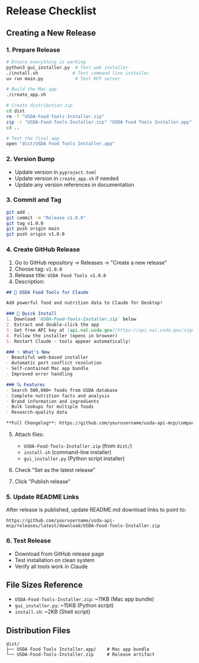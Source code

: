 # Release Checklist

## Creating a New Release

### 1. Prepare Release
```bash
# Ensure everything is working
python3 gui_installer.py  # Test web installer
./install.sh             # Test command line installer
uv run main.py            # Test MCP server

# Build the Mac app
./create_app.sh

# Create distribution zip
cd dist
rm -f "USDA-Food-Tools-Installer.zip"
zip -r "USDA-Food-Tools-Installer.zip" "USDA Food Tools Installer.app"
cd ..

# Test the final app
open "dist/USDA Food Tools Installer.app"
```

### 2. Version Bump
- Update version in `pyproject.toml`
- Update version in `create_app.sh` if needed
- Update any version references in documentation

### 3. Commit and Tag
```bash
git add .
git commit -m "Release v1.0.0"
git tag v1.0.0
git push origin main
git push origin v1.0.0
```

### 4. Create GitHub Release
1. Go to GitHub repository → Releases → "Create a new release"
2. Choose tag: `v1.0.0`
3. Release title: `USDA Food Tools v1.0.0`
4. Description:
```markdown
## 🍎 USDA Food Tools for Claude

Add powerful food and nutrition data to Claude for Desktop!

### 🚀 Quick Install
1. Download `USDA-Food-Tools-Installer.zip` below
2. Extract and double-click the app
3. Get free API key at [api.nal.usda.gov](https://api.nal.usda.gov/signup)
4. Follow the installer (opens in browser)
5. Restart Claude - tools appear automatically!

### ✨ What's New
- Beautiful web-based installer
- Automatic port conflict resolution  
- Self-contained Mac app bundle
- Improved error handling

### 🔍 Features
- Search 500,000+ foods from USDA database
- Complete nutrition facts and analysis
- Brand information and ingredients
- Bulk lookups for multiple foods
- Research-quality data

**Full Changelog**: https://github.com/yourusername/usda-api-mcp/compare/v0.9.0...v1.0.0
```

5. Attach files:
   - `USDA-Food-Tools-Installer.zip` (from `dist/`)
   - `install.sh` (command-line installer)
   - `gui_installer.py` (Python script installer)

6. Check "Set as the latest release"
7. Click "Publish release"

### 5. Update README Links
After release is published, update README.md download links to point to:
```
https://github.com/yourusername/usda-api-mcp/releases/latest/download/USDA-Food-Tools-Installer.zip
```

### 6. Test Release
- Download from GitHub release page
- Test installation on clean system
- Verify all tools work in Claude

## File Sizes Reference
- `USDA-Food-Tools-Installer.zip`: ~11KB (Mac app bundle)
- `gui_installer.py`: ~15KB (Python script)
- `install.sh`: ~2KB (Shell script)

## Distribution Files
```
dist/
├── USDA Food Tools Installer.app/    # Mac app bundle
└── USDA-Food-Tools-Installer.zip     # Release artifact
```
